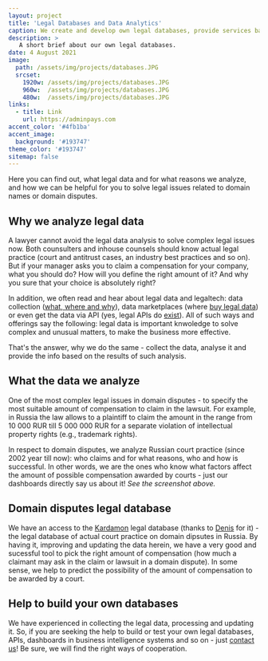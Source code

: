```yaml
---
layout: project
title: 'Legal Databases and Data Analytics'
caption: We create and develop own legal databases, provide services based on them. Help others to do the same.
description: >
   A short brief about our own legal databases.  
date: 4 August 2021
image: 
  path: /assets/img/projects/databases.JPG
  srcset: 
    1920w: /assets/img/projects/databases.JPG
    960w:  /assets/img/projects/databases.JPG
    480w:  /assets/img/projects/databases.JPG
links:
  - title: Link
    url: https://adminpays.com
accent_color: '#4fb1ba'
accent_image:
  background: '#193747'
theme_color: '#193747'
sitemap: false
---
```


Here you can find out, what legal data and for what reasons we analyze, and how we can be helpful for you to solve legal issues related to domain names or domain disputes. 

## Why we analyze legal data

A lawyer cannot avoid the legal data analysis to solve complex legal issues now. Both counsulters and inhouse counsels should know actual legal practice (court and antitrust cases, an industry best practices and so on). But if your manager asks you to claim a compensation for your company, what you should do? How will you define the right amount of it? And why you sure that your choice is absolutely right?

In addition, we often read and hear about legal data and legaltech: data collection ([what, where and why](https://www.legaltechnologist.co.uk/legal-data-what-where-and-why/)), data marketplaces (where [buy legal data](https://datarade.ai/data-categories/legal-data)) or even get the data via API (yes, legal APIs do [exist](https://legal.thomsonreuters.com/en/products/legal-api)). All of such ways and offerings say the following: legal data is important knwoledge to solve complex and unusual matters, to make the business more effective.

That's the answer, why we do the same - collect the data, analyse it and provide the info based on the results of such analysis.

## What the data we analyze

One of the most complex legal issues in domain disputes - to specify the most suitable amount of compensation to claim in the lawsuit. For example, in Russia the law allows to a plaintiff to claim the amount in the range from 10 000 RUR till 5 000 000 RUR for a separate violation of intellectual property rights (e.g., trademark rights).

In respect to domain disputes, we analyze Russian court practice (since 2002 year till now): who claims and for what reasons, who and how is successful. In other words, we are the ones who know what factors affect the amount of possible compensation awarded by courts - just our dashboards directly say us about it! _See the screenshot above._


## Domain disputes legal database

We have an access to the [Kardamon](https://github.com/xCounsel/kardamon/tree/master/English/premium) legal database (thanks to [Denis](https://dorotenko.pro/) for it) - the legal database of actual court practice on domain dipsutes in Russia. By having it, improving and updating the data herein, we have a very good and sucessful tool to pick the right amount of compensation (how much a claimant may ask in the claim or lawsuit in a domain dispute). In some sense, we help to predict the possibility of the amount of compensation to be awarded by a court.

## Help to build your own databases

We have experienced in collecting the legal data, processing and updating it. So, if you are seeking the help to build or test your own legal databases, APIs, dashboards in business intelligence systems and so on - just [contact us](https://adminpays.com/contact)! Be sure, we will find the right ways of cooperation.

